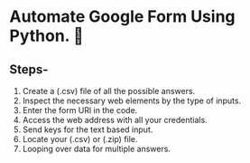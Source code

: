# Automate Google Form Using Python. 🎉

## Steps- 

1. Create a (.csv) file of all the possible answers.
2. Inspect the necessary web elements by the type of inputs.
3. Enter the form URl in the code.
4. Access the web address with all your credentials.
5. Send keys for the text based input.
6. Locate your (.csv) or (.zip) file.
7. Looping over data for multiple answers.
